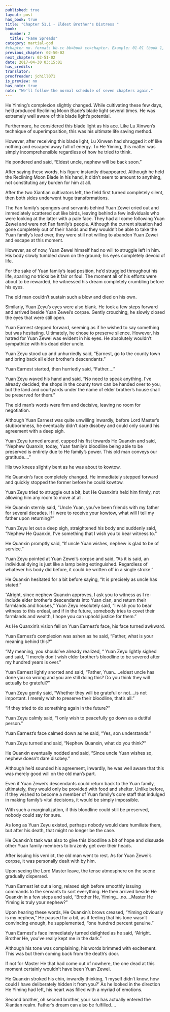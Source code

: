 ```yaml
---
published: true
layout: post
has_book: true
title: "Chapter 51.1 - Eldest Brother's Distress "
book:
  number: 2
  title: "Fame Spreads"
category: martial-god
#chapter no. format: bb-cc bb=book cc=chapter. Example: 01-01 (book 1, chapter 1)
previous_chapter: 02-50-02
next_chapter: 02-51-02
date: 2017-04-30 03:15:01 
has_credits:
translator:
proofreader: jchill071
is_preview: no
has_note: true
note: "We'll follow the normal schedule of seven chapters again."
---
```

He Yiming’s complexion slightly changed. While cultivating these few days, he’d produced Reclining Moon Blade’s blade light several times. He was extremely well aware of this blade light’s potential.

Furthermore, he considered this blade light as his ace. Like Lu Xinwen’s technique of superimposition, this was his ultimate life saving method.
<!--more-->

However, after receiving this blade light, Lu Xinwen had shrugged it off like nothing and escaped away full of energy. To He Yiming, this matter was simply incomprehensible regardless of how he tried to think.

He pondered and said, “Eldest uncle, nephew will be back soon.”

After saying these words, his figure instantly disappeared. Although he held the Reclining Moon Blade in his hand, it didn’t seem to amount to anything, not constituting any burden for him at all.

After the two Xiantian cultivators left, the field first turned completely silent, then both sides underwent huge transformations.

The Fan family’s spongers and servants behind Yuan Zewei cried out and immediately scattered out like birds, leaving behind a few individuals who were looking at the latter with a pale face. They had all come following Yuan Zewei and were not Fan family’s people. Although the current situation had gone completely out of their hands and they wouldn’t be able to take the Yuan family’s lead ever, they were still not willing to abandon Yuan Zewei and escape at this moment.

However, as of now, Yuan Zewei himself had no will to struggle left in him. His body slowly tumbled down on the ground; his eyes completely devoid of life.

For the sake of Yuan family’s lead position, he’d struggled throughout his life, sparing no tricks be it fair or foul. The moment all of his efforts were about to be rewarded, he witnessed his dream completely crumbling before his eyes.

The old man couldn’t sustain such a blow and died on his own.

Similarly, Yuan Zeyu’s eyes were also blank. He took a few steps forward and arrived beside Yuan Zewei’s corpse. Gently crouching, he slowly closed the eyes that were still open.

Yuan Earnest stepped forward, seeming as if he wished to say something but was hesitating. Ultimately, he chose to preserve silence. However, his hatred for Yuan Zewei was evident in his eyes. He absolutely wouldn’t sympathize with his dead elder uncle.

Yuan Zeyu stood up and unhurriedly said, “Earnest, go to the county town and bring back all elder brother’s descendants.”

Yuan Earnest started, then hurriedly said, “Father….”

Yuan Zeyu waved his hand and said, “No need to speak anything. I’ve already decided; the shops in the county town can be handed over to you, but the land and courtyards under the name of elder brother’s house shall be preserved for them.”

The old man’s words were firm and decisive, leaving no room for negotiation.

Although Yuan Earnest was quite unwilling inwardly, before Lord Master’s stubbornness, he eventually didn’t dare disobey and could only sound his agreement with a deep sigh.

Yuan Zeyu turned around, cupped his fist towards He Quanxin and said, “Nephew Quanxin, today, Yuan family’s bloodline being able to be preserved is entirely due to He family’s power. This old man conveys our gratitude….”

His two knees slightly bent as he was about to kowtow.

He Quanxin’s face completely changed. He immediately stepped forward and quickly stopped the former before he could kowtow.

Yuan Zeyu tried to struggle out a bit, but He Quanxin’s held him firmly, not allowing him any room to move at all.

He Quanxin sternly said, “Uncle Yuan, you’ve been friends with my father for several decades. If I were to receive your kowtow, what will I tell my father upon returning?”

Yuan Zeyu let out a deep sigh, straightened his body and suddenly said, “Nephew He Quanxin, I’ve something that I wish you to bear witness to.”

He Quanxin promptly said, “If uncle Yuan wishes, nephew is glad to be of service.”

Yuan Zeyu pointed at Yuan Zewei’s corpse and said, “As it is said, an individual dying is just like a lamp being extinguished. Regardless of whatever his body did before, it could be written off in a single stroke.”

He Quanxin hesitated for a bit before saying, “It is precisely as uncle has stated.”

“Alright, since nephew Quanxin approves, I ask you to witness as I re-include elder brother’s descendants into Yuan clan, and return their farmlands and houses,” Yuan Zeyu resolutely said, “I wish you to bear witness to this ordeal, and if in the future, somebody tries to covet their farmlands and wealth, I hope you can uphold justice for them.”

As He Quanxin’s vision fell on Yuan Earnest’s face, his face turned awkward.

Yuan Earnest’s complexion was ashen as he said, “Father, what is your meaning behind this?”

“My meaning, you should’ve already realized, “ Yuan Zeyu lightly sighed and said, “I merely don’t wish elder brother’s bloodline to be severed after my hundred years is over.”

Yuan Earnest lightly snorted and said, “Father, Yuan…..eldest uncle has done you so wrong and you are still doing this? Do you think they will actually be grateful?”

Yuan Zeyu gently said, “Whether they will be grateful or not….is not important. I merely wish to preserve their bloodline, that’s all.”

“If they tried to do something again in the future?”

Yuan Zeyu calmly said, “I only wish to peacefully go down as a dutiful person.”

Yuan Earnest’s face calmed down as he said, “Yes, son understands.”

Yuan Zeyu turned and said, “Nephew Quanxin, what do you think?”

He Quanxin eventually nodded and said, “Since uncle Yuan wishes so, nephew doesn’t dare disobey.”

Although he’d sounded his agreement, inwardly, he was well aware that this was merely good will on the old man’s part.

Even if Yuan Zewei’s descendants could return back to the Yuan family, ultimately, they would only be provided with food and shelter. Unlike before, if they wished to become a member of Yuan family’s core staff that indulged in making family’s vital decisions, it would be simply impossible.

With such a marginalization, if this bloodline could still be preserved, nobody could say for sure.

As long as Yuan Zeyu existed, perhaps nobody would dare humiliate them, but after his death, that might no longer be the case.

He Quanxin’s task was also to give this bloodline a bit of hope and dissuade other Yuan family members to brazenly get over their heads.

After issuing his verdict, the old man went to rest. As for Yuan Zewei’s corpse, it was personally dealt with by him.

Upon seeing the Lord Master leave, the tense atmosphere on the scene gradually dispersed.

Yuan Earnest let out a long, relaxed sigh before smoothly issuing commands to the servants to sort everything. He then arrived beside He Quanxin in a few steps and said, “Brother He, Yiming….no….Master He Yiming is truly your nephew?”

Upon hearing these words, He Quanxin’s brows creased, “Yiming obviously is my nephew,” He paused for a bit, as if feeling that his tone wasn’t convincing enough, he supplemented, “one hundred percent genuine.”

Yuan Earnest's face immediately turned delighted as he said, “Alright. Brother He, you’ve really kept me in the dark.”

Although his tone was complaining, his words brimmed with excitement. This was but them coming back from the death’s door.

If not for Master He that had come out of nowhere, the one dead at this moment certainly wouldn’t have been Yuan Zewei.

He Quanxin stroked his chin, inwardly thinking, ‘I myself didn’t know, how could I have deliberately hidden it from you?’ As he looked in the direction He Yiming had left, his heart was filled with a myriad of emotions.

Second brother, oh second brother, your son has actually entered the Xiantian realm. Father’s dream can also be fulfilled….

